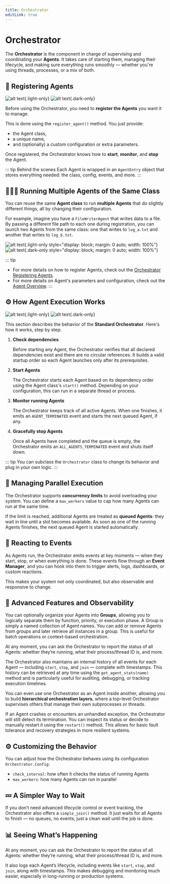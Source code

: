 ```yaml
---
title: Orchestrator
editLink: true
---
```


# Orchestrator

The **Orchestrator** is the component in charge of supervising and coordinating your **Agents**. It takes care of starting them, managing their lifecycle, and making sure everything runs smoothly — whether you're using threads, processes, or a mix of both.

## 👥 Registering Agents

![alt text](./reg_l.svg){.light-only}
![alt text](./reg_d.svg){.dark-only}

Before using the Orchestrator, you need to **register the Agents** you want it to manage.

This is done using the `register_agent()` method. You just provide:

- the Agent class,
- a unique name,
- and (optionally) a custom configuration or extra parameters.

Once registered, the Orchestrator knows how to **start**, **monitor**, and **stop** the Agent.

::: tip Behind the scenes
Each Agent is wrapped in an `AgentEntry` object that stores everything needed: the class, config, events, and more.
:::

## 🧑‍🤝‍🧑 Running Multiple Agents of the Same Class

You can reuse the same **Agent class** to run **multiple Agents** that do slightly different things, all by changing their configuration.

For example, imagine you have a `FileWriterAgent` that writes data to a file. By passing a different file path to each one during registration, you can launch two Agents from the same class: one that writes to `log_a.txt` and another that writes to `log_b.txt`.

![alt text](./multi_l.svg){.light-only style="display: block; margin: 0 auto; width: 100%"}
![alt text](./multi_d.svg){.dark-only style="display: block; margin: 0 auto; width: 100%"}

::: tip
- For more details on how to register Agents, check out the [Orchestrator Registering Agents](../../orchestrator/index.md#registering-agents).
- For more details on Agent's parameters and configuration, check out the [Agent Overview](../../agents/index.md#overview).
:::

## ⚙️ How Agent Execution Works

![alt text](./execution_l.svg){.light-only}
![alt text](./execution_d.svg){.dark-only}

This section describes the behavior of the **Standard Orchestrator**. Here's how it works, step by step:

1. **Check dependencies**  

   Before starting any Agent, the Orchestrator verifies that all declared dependencies exist and there are no circular references. It builds a valid startup order so each Agent launches only after its prerequisites.

2. **Start Agents**

    The Orchestrator starts each Agent based on its dependency order using the Agent class's `start()` method. Depending on your configuration, this can run in a separate thread or process.

3. **Monitor running Agents**  

   The Orchestrator keeps track of all active Agents. When one finishes, it emits an `AGENT_TERMINATED` event and starts the next queued Agent, if any.

4. **Gracefully stop Agents**  

   Once all Agents have completed and the queue is empty, the Orchestrator emits an `ALL_AGENTS_TERMINATED` event and shuts itself down.

::: tip
You can subclass the `Orchestrator` class to change its behavior and plug in your own logic.
:::



## 🚦 Managing Parallel Execution

The Orchestrator supports **concurrency limits** to avoid overloading your system. You can define a `max_workers` value to cap how many Agents can run at the same time.

If the limit is reached, additional Agents are treated as **queued Agents**: they wait in line until a slot becomes available. As soon as one of the running Agents finishes, the next queued Agent is started automatically.

## 🔔 Reacting to Events

As Agents run, the Orchestrator emits events at key moments — when they start, stop, or when everything is done. These events flow through an **Event Manager**, and you can hook into them to trigger alerts, logs, dashboards, or custom reactions.

This makes your system not only coordinated, but also observable and responsive to change.

## 🧱 Advanced Features and Observability

You can optionally organize your Agents into **Groups**, allowing you to logically separate them by function, priority, or execution phase. A Group is simply a named collection of Agent names. You can add or remove Agents from groups and later retrieve all instances in a group. This is useful for batch operations or context-based orchestration.

At any moment, you can ask the Orchestrator to report the status of all Agents: whether they’re running, what their process/thread ID is, and more.

The Orchestrator also maintains an internal history of all events for each Agent — including `start`, `stop`, and `join` — complete with timestamps. This history can be retrieved at any time using the `get_agent_stats(name)` method and is particularly useful for auditing, debugging, or tracking execution timelines.

You can even use one Orchestrator as an Agent inside another, allowing you to build **hierarchical orchestration layers**, where a top-level Orchestrator supervises others that manage their own subprocesses or threads.

If an Agent crashes or encounters an unhandled exception, the Orchestrator will still detect its termination. You can inspect its status or decide to manually restart it using the `restart()` method. This allows for basic fault tolerance and recovery strategies in more resilient systems.

## ⚙️ Customizing the Behavior

You can adjust how the Orchestrator behaves using its configuration `Orchestrator.Config`:

- `check_interval`: how often it checks the status of running Agents
- `max_workers`: how many Agents can run in parallel

## 💤 A Simpler Way to Wait

If you don’t need advanced lifecycle control or event tracking, the Orchestrator also offers a `simple_join()` method. It just waits for all Agents to finish — no queues, no events, just a clean wait until the job is done.

## 📊 Seeing What’s Happening

At any moment, you can ask the Orchestrator to report the status of all Agents: whether they’re running, what their process/thread ID is, and more.

It also logs each Agent’s lifecycle, including events like `start`, `stop`, and `join`, along with timestamps. This makes debugging and monitoring much easier, especially in long-running or production systems.